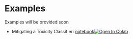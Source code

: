 # Examples

Examples will be provided soon

- Mitigating a Toxicity Classifier: [notebook](mitigating_toxicity_classifier.ipynb)[![Open In Colab](https://colab.research.google.com/assets/colab-badge.svg)](https://colab.research.google.com/github/grecosalvatore/nlpguard/blob/main/examples/mitigating_toxicity_classifier.ipynb)